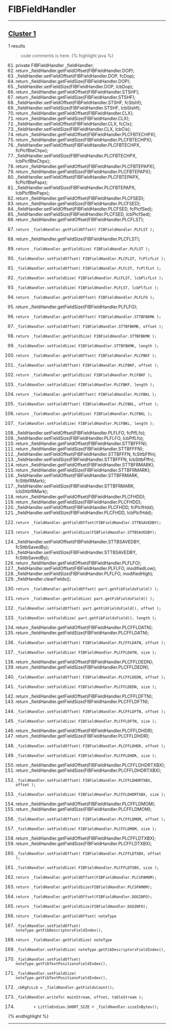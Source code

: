 # FIBFieldHandler

***

## [Cluster 1](./1)
1 results
> code comments is here.
{% highlight java %}
61. private FIBFieldHandler _fieldHandler;
342.   return _fieldHandler.getFieldOffset(FIBFieldHandler.DOP);
347.   _fieldHandler.setFieldOffset(FIBFieldHandler.DOP, fcDop);
352.   return _fieldHandler.getFieldSize(FIBFieldHandler.DOP);
357.   _fieldHandler.setFieldSize(FIBFieldHandler.DOP, lcbDop);
362.   return _fieldHandler.getFieldOffset(FIBFieldHandler.STSHF);
367.   return _fieldHandler.getFieldSize(FIBFieldHandler.STSHF);
372.   _fieldHandler.setFieldOffset(FIBFieldHandler.STSHF, fcStshf);
377.   _fieldHandler.setFieldSize(FIBFieldHandler.STSHF, lcbStshf);
382.   return _fieldHandler.getFieldOffset(FIBFieldHandler.CLX);
387.   return _fieldHandler.getFieldSize(FIBFieldHandler.CLX);
392.   _fieldHandler.setFieldOffset(FIBFieldHandler.CLX, fcClx);
397.   _fieldHandler.setFieldSize(FIBFieldHandler.CLX, lcbClx);
402.   return _fieldHandler.getFieldOffset(FIBFieldHandler.PLCFBTECHPX);
407.   return _fieldHandler.getFieldSize(FIBFieldHandler.PLCFBTECHPX);
412.   _fieldHandler.setFieldOffset(FIBFieldHandler.PLCFBTECHPX, fcPlcfBteChpx);
417.   _fieldHandler.setFieldSize(FIBFieldHandler.PLCFBTECHPX, lcbPlcfBteChpx);
422.   return _fieldHandler.getFieldOffset(FIBFieldHandler.PLCFBTEPAPX);
427.   return _fieldHandler.getFieldSize(FIBFieldHandler.PLCFBTEPAPX);
432.   _fieldHandler.setFieldOffset(FIBFieldHandler.PLCFBTEPAPX, fcPlcfBtePapx);
437.   _fieldHandler.setFieldSize(FIBFieldHandler.PLCFBTEPAPX, lcbPlcfBtePapx);
442.   return _fieldHandler.getFieldOffset(FIBFieldHandler.PLCFSED);
447.   return _fieldHandler.getFieldSize(FIBFieldHandler.PLCFSED);
452.   _fieldHandler.setFieldOffset(FIBFieldHandler.PLCFSED, fcPlcfSed);
457.   _fieldHandler.setFieldSize(FIBFieldHandler.PLCFSED, lcbPlcfSed);
463.   return _fieldHandler.getFieldOffset(FIBFieldHandler.PLCFLST);
485.     return _fieldHandler.getFieldOffset( FIBFieldHandler.PLFLST );
491.   return _fieldHandler.getFieldSize(FIBFieldHandler.PLCFLST);
496.     return _fieldHandler.getFieldSize( FIBFieldHandler.PLFLST );
502.     _fieldHandler.setFieldOffset( FIBFieldHandler.PLCFLST, fcPlcfLst );
507.     _fieldHandler.setFieldOffset( FIBFieldHandler.PLFLST, fcPlfLst );
513.     _fieldHandler.setFieldSize( FIBFieldHandler.PLCFLST, lcbPlcfLst );
518.     _fieldHandler.setFieldSize( FIBFieldHandler.PLFLST, lcbPlfLst );
531.     return _fieldHandler.getFieldOffset( FIBFieldHandler.PLFLFO );
536.   return _fieldHandler.getFieldSize(FIBFieldHandler.PLFLFO);
545.     return _fieldHandler.getFieldOffset( FIBFieldHandler.STTBFBKMK );
550.     _fieldHandler.setFieldOffset( FIBFieldHandler.STTBFBKMK, offset );
558.     return _fieldHandler.getFieldSize( FIBFieldHandler.STTBFBKMK );
563.     _fieldHandler.setFieldSize( FIBFieldHandler.STTBFBKMK, length );
573.     return _fieldHandler.getFieldOffset( FIBFieldHandler.PLCFBKF );
578.     _fieldHandler.setFieldOffset( FIBFieldHandler.PLCFBKF, offset );
586.     return _fieldHandler.getFieldSize( FIBFieldHandler.PLCFBKF );
591.     _fieldHandler.setFieldSize( FIBFieldHandler.PLCFBKF, length );
601.     return _fieldHandler.getFieldOffset( FIBFieldHandler.PLCFBKL );
606.     _fieldHandler.setFieldOffset( FIBFieldHandler.PLCFBKL, offset );
614.     return _fieldHandler.getFieldSize( FIBFieldHandler.PLCFBKL );
619.     _fieldHandler.setFieldSize( FIBFieldHandler.PLCFBKL, length );
624.   _fieldHandler.setFieldOffset(FIBFieldHandler.PLFLFO, fcPlfLfo);
629.   _fieldHandler.setFieldSize(FIBFieldHandler.PLFLFO, lcbPlfLfo);
634.   return _fieldHandler.getFieldOffset(FIBFieldHandler.STTBFFFN);
639.   return _fieldHandler.getFieldSize(FIBFieldHandler.STTBFFFN);
644.   _fieldHandler.setFieldOffset(FIBFieldHandler.STTBFFFN, fcSttbFffn);
649.   _fieldHandler.setFieldSize(FIBFieldHandler.STTBFFFN, lcbSttbFffn);
654.   return _fieldHandler.getFieldOffset(FIBFieldHandler.STTBFRMARK);
659.   return _fieldHandler.getFieldSize(FIBFieldHandler.STTBFRMARK);
664.   _fieldHandler.setFieldOffset(FIBFieldHandler.STTBFRMARK, fcSttbfRMark);
669.   _fieldHandler.setFieldSize(FIBFieldHandler.STTBFRMARK, lcbSttbfRMark);
677.    return _fieldHandler.getFieldOffset(FIBFieldHandler.PLCFHDD);
684.   return _fieldHandler.getFieldSize(FIBFieldHandler.PLCFHDD);
687.   _fieldHandler.setFieldOffset(FIBFieldHandler.PLCFHDD, fcPlcfHdd);
690.   _fieldHandler.setFieldSize(FIBFieldHandler.PLCFHDD, lcbPlcfHdd);
695.     return _fieldHandler.getFieldOffset(FIBFieldHandler.STTBSAVEDBY);
700.     return _fieldHandler.getFieldSize(FIBFieldHandler.STTBSAVEDBY);
705.   _fieldHandler.setFieldOffset(FIBFieldHandler.STTBSAVEDBY, fcSttbSavedBy);
710.   _fieldHandler.setFieldSize(FIBFieldHandler.STTBSAVEDBY, fcSttbSavedBy);
715.   return _fieldHandler.getFieldOffset(FIBFieldHandler.PLFLFO);
725.   _fieldHandler.setFieldOffset(FIBFieldHandler.PLFLFO, modifiedLow);
730.   _fieldHandler.setFieldSize(FIBFieldHandler.PLFLFO, modifiedHigh);
776.   _fieldHandler.clearFields();
781.     return _fieldHandler.getFieldOffset( part.getFibFieldsField() );
786.     return _fieldHandler.getFieldSize( part.getFibFieldsField() );
791.     _fieldHandler.setFieldOffset( part.getFibFieldsField(), offset );
796.     _fieldHandler.setFieldSize( part.getFibFieldsField(), length );
802.   return _fieldHandler.getFieldOffset(FIBFieldHandler.PLCFFLDATN);
808.   return _fieldHandler.getFieldSize(FIBFieldHandler.PLCFFLDATN);
814.     _fieldHandler.setFieldOffset( FIBFieldHandler.PLCFFLDATN, offset );
820.     _fieldHandler.setFieldSize( FIBFieldHandler.PLCFFLDATN, size );
826.   return _fieldHandler.getFieldOffset(FIBFieldHandler.PLCFFLDEDN);
832.   return _fieldHandler.getFieldSize(FIBFieldHandler.PLCFFLDEDN);
838.     _fieldHandler.setFieldOffset( FIBFieldHandler.PLCFFLDEDN, offset );
844.     _fieldHandler.setFieldSize( FIBFieldHandler.PLCFFLDEDN, size );
850.   return _fieldHandler.getFieldOffset(FIBFieldHandler.PLCFFLDFTN);
856.   return _fieldHandler.getFieldSize(FIBFieldHandler.PLCFFLDFTN);
862.     _fieldHandler.setFieldOffset( FIBFieldHandler.PLCFFLDFTN, offset );
868.     _fieldHandler.setFieldSize( FIBFieldHandler.PLCFFLDFTN, size );
874.   return _fieldHandler.getFieldOffset(FIBFieldHandler.PLCFFLDHDR);
880.   return _fieldHandler.getFieldSize(FIBFieldHandler.PLCFFLDHDR);
886.     _fieldHandler.setFieldOffset( FIBFieldHandler.PLCFFLDHDR, offset );
892.     _fieldHandler.setFieldSize( FIBFieldHandler.PLCFFLDHDR, size );
898.   return _fieldHandler.getFieldOffset(FIBFieldHandler.PLCFFLDHDRTXBX);
904.   return _fieldHandler.getFieldSize(FIBFieldHandler.PLCFFLDHDRTXBX);
910.     _fieldHandler.setFieldOffset( FIBFieldHandler.PLCFFLDHDRTXBX, offset );
916.     _fieldHandler.setFieldSize( FIBFieldHandler.PLCFFLDHDRTXBX, size );
922.   return _fieldHandler.getFieldOffset(FIBFieldHandler.PLCFFLDMOM);
928.   return _fieldHandler.getFieldSize(FIBFieldHandler.PLCFFLDMOM);
934.     _fieldHandler.setFieldOffset( FIBFieldHandler.PLCFFLDMOM, offset );
940.     _fieldHandler.setFieldSize( FIBFieldHandler.PLCFFLDMOM, size );
946.   return _fieldHandler.getFieldOffset(FIBFieldHandler.PLCFFLDTXBX);
952.   return _fieldHandler.getFieldSize(FIBFieldHandler.PLCFFLDTXBX);
958.     _fieldHandler.setFieldOffset( FIBFieldHandler.PLCFFLDTXBX, offset );
964.     _fieldHandler.setFieldSize( FIBFieldHandler.PLCFFLDTXBX, size );
991.     return _fieldHandler.getFieldOffset(FIBFieldHandler.PLCSPAMOM);
997.     return _fieldHandler.getFieldSize(FIBFieldHandler.PLCSPAMOM);
1002.     return _fieldHandler.getFieldOffset(FIBFieldHandler.DGGINFO);
1007.     return _fieldHandler.getFieldSize(FIBFieldHandler.DGGINFO);
1012.     return _fieldHandler.getFieldOffset( noteType
1018.     _fieldHandler.setFieldOffset( noteType.getFibDescriptorsFieldIndex(),
1024.     return _fieldHandler.getFieldSize( noteType
1030.     _fieldHandler.setFieldSize( noteType.getFibDescriptorsFieldIndex(),
1042.     _fieldHandler.setFieldOffset( noteType.getFibTextPositionsFieldIndex(),
1054.     _fieldHandler.setFieldSize( noteType.getFibTextPositionsFieldIndex(),
1061.     _cbRgFcLcb = _fieldHandler.getFieldsCount();
1081.     _fieldHandler.writeTo( mainStream, offset, tableStream );
1101.             + LittleEndian.SHORT_SIZE + _fieldHandler.sizeInBytes();
{% endhighlight %}

***

